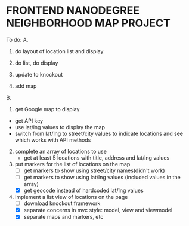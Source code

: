 # FRONTEND NANODEGREE NEIGHBORHOOD MAP PROJECT

To do:
A.
1. do layout of location list and display

2. do list, do display

3. update to knockout

4. add map

B.
1. get Google map to display
  -	get API key
  -	use lat/lng values to display the map
  -	switch from lat/lng to street/city values to indicate locations
	  and see which works with API methods
2. complete an array of locations to use
	-	get at least 5 locations with title, address and lat/lng values
3. put markers for the list of locations on the map
	-	[ ] get markers to show using street/city names(didn't work)
	-	[ ] get markers to show using lat/lng values (included values in the array)
	- [X]	get geocode instead of hardcoded lat/lng values
4. implement a list view of locations on the page
	-	[ ]	download knockout framework
	-	[X]	separate concerns in mvc style: model, view and viewmodel
	-	[X]	separate maps and markers, etc
